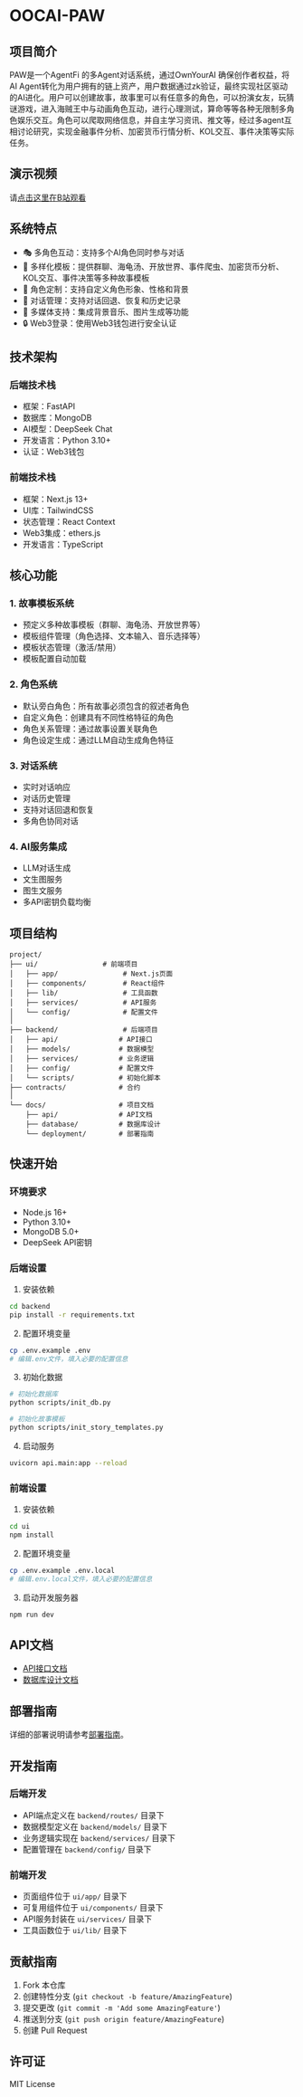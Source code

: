 # OOCAI-PAW

## 项目简介
PAW是一个AgentFi 的多Agent对话系统，通过OwnYourAI 确保创作者权益，将AI Agent转化为用户拥有的链上资产，用户数据通过zk验证，最终实现社区驱动的AI进化。用户可以创建故事，故事里可以有任意多的角色，可以扮演女友，玩猜谜游戏，进入海贼王中与动画角色互动，进行心理测试，算命等等各种无限制多角色娱乐交互。角色可以爬取网络信息，并自主学习资讯、推文等，经过多agent互相讨论研究，实现金融事件分析、加密货币行情分析、KOL交互、事件决策等实际任务。

## 演示视频

请[点击这里在B站观看](https://www.bilibili.com/video/BV1eTNUecEG1/?vd_source=ed1b58788a2e24a3b428da13bccaac1d)

## 系统特点
- 🎭 多角色互动：支持多个AI角色同时参与对话
- 📝 多样化模板：提供群聊、海龟汤、开放世界、事件爬虫、加密货币分析、KOL交互、事件决策等多种故事模板
- 🎨 角色定制：支持自定义角色形象、性格和背景
- 🔄 对话管理：支持对话回退、恢复和历史记录
- 🎵 多媒体支持：集成背景音乐、图片生成等功能
- 🔒 Web3登录：使用Web3钱包进行安全认证

## 技术架构

### 后端技术栈
- 框架：FastAPI
- 数据库：MongoDB
- AI模型：DeepSeek Chat
- 开发语言：Python 3.10+
- 认证：Web3钱包

### 前端技术栈
- 框架：Next.js 13+
- UI库：TailwindCSS
- 状态管理：React Context
- Web3集成：ethers.js
- 开发语言：TypeScript

## 核心功能

### 1. 故事模板系统
- 预定义多种故事模板（群聊、海龟汤、开放世界等）
- 模板组件管理（角色选择、文本输入、音乐选择等）
- 模板状态管理（激活/禁用）
- 模板配置自动加载

### 2. 角色系统
- 默认旁白角色：所有故事必须包含的叙述者角色
- 自定义角色：创建具有不同性格特征的角色
- 角色关系管理：通过故事设置关联角色
- 角色设定生成：通过LLM自动生成角色特征

### 3. 对话系统
- 实时对话响应
- 对话历史管理
- 支持对话回退和恢复
- 多角色协同对话

### 4. AI服务集成
- LLM对话生成
- 文生图服务
- 图生文服务
- 多API密钥负载均衡

## 项目结构
```
project/
├── ui/                # 前端项目
│   ├── app/                # Next.js页面
│   ├── components/         # React组件
│   ├── lib/                # 工具函数
│   ├── services/           # API服务
│   └── config/             # 配置文件
│
├── backend/                # 后端项目
│   ├── api/               # API接口
│   ├── models/            # 数据模型
│   ├── services/          # 业务逻辑
│   ├── config/            # 配置文件
│   └── scripts/           # 初始化脚本
├── contracts/             # 合约
│
└── docs/                  # 项目文档
    ├── api/               # API文档
    ├── database/          # 数据库设计
    └── deployment/        # 部署指南
```

## 快速开始

### 环境要求
- Node.js 16+
- Python 3.10+
- MongoDB 5.0+
- DeepSeek API密钥

### 后端设置
1. 安装依赖
```bash
cd backend
pip install -r requirements.txt
```

2. 配置环境变量
```bash
cp .env.example .env
# 编辑.env文件，填入必要的配置信息
```

3. 初始化数据
```bash
# 初始化数据库
python scripts/init_db.py

# 初始化故事模板
python scripts/init_story_templates.py
```

4. 启动服务
```bash
uvicorn api.main:app --reload
```

### 前端设置
1. 安装依赖
```bash
cd ui
npm install
```

2. 配置环境变量
```bash
cp .env.example .env.local
# 编辑.env.local文件，填入必要的配置信息
```

3. 启动开发服务器
```bash
npm run dev
```

## API文档
- [API接口文档](backend/docs/api_design.md)
- [数据库设计文档](backend/docs/database_design.md)

## 部署指南
详细的部署说明请参考[部署指南](docs/deployment.md)。

## 开发指南

### 后端开发
- API端点定义在 `backend/routes/` 目录下
- 数据模型定义在 `backend/models/` 目录下
- 业务逻辑实现在 `backend/services/` 目录下
- 配置管理在 `backend/config/` 目录下

### 前端开发
- 页面组件位于 `ui/app/` 目录下
- 可复用组件位于 `ui/components/` 目录下
- API服务封装在 `ui/services/` 目录下
- 工具函数位于 `ui/lib/` 目录下

## 贡献指南
1. Fork 本仓库
2. 创建特性分支 (`git checkout -b feature/AmazingFeature`)
3. 提交更改 (`git commit -m 'Add some AmazingFeature'`)
4. 推送到分支 (`git push origin feature/AmazingFeature`)
5. 创建 Pull Request

## 许可证
MIT License 

